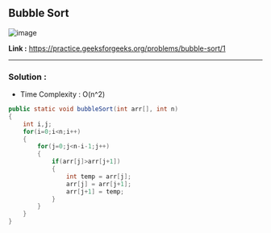 ## Bubble Sort

![image](https://user-images.githubusercontent.com/23376002/208817554-f633fdab-e794-45c7-b896-55c0ca68e48c.png)

**Link :** https://practice.geeksforgeeks.org/problems/bubble-sort/1


----------------------------------------------------------------------------------------------------------------------------------------------------------


### Solution :

- Time Complexity : O(n^2)


```java
public static void bubbleSort(int arr[], int n)
{
    int i,j;
    for(i=0;i<n;i++)
    {
        for(j=0;j<n-i-1;j++)
        {
            if(arr[j]>arr[j+1])
            {
                int temp = arr[j];
                arr[j] = arr[j+1];
                arr[j+1] = temp;
            }
        }
    }
}

```


